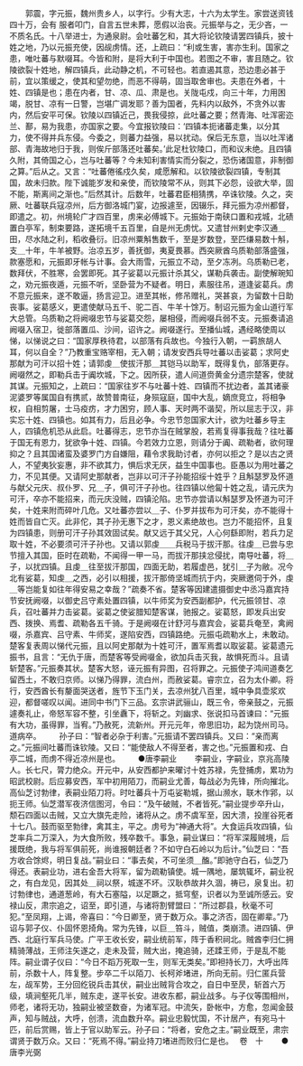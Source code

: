 <!-- { "loadSidebar": true } -->
　　郭震，字元振，魏州贵乡人，以字行。少有大志，十六为太学生。家尝送资钱四十万，会有 服者叩门，自言五世未葬，愿假以治丧。元振举与之，无少吝，一不质名氏。十八举进士，为通泉尉。会吐蕃乞和，其大将论钦陵请罢四镇兵，披十姓之地，乃以元振充使，因觇虏情。还，上疏曰：“利或生害，害亦生利。国家之患，唯吐蕃与默啜耳。今皆和附，是将大利于中国也。若图之不审，害且随之。钦陵欲裂十姓地，解四镇兵，此动静之机，不可轻也。若直遏其意，恐边患必甚于前，宜以策缓之，使其和望勿绝，而恶不得萌，固当取舍审也。夫患在外者，十姓、四镇是也；患在内者，甘、凉、瓜、肃是也。关陇屯戍，向三十年，力用困竭，脱甘、凉有一日警，岂堪广调发耶？善为国者，先料内以敌外，不贪外以害内，然后安平可保。钦陵以四镇近己，畏我侵掠，此吐蕃之要；然青海、吐浑密迩兰、鄯，易为我患，亦国家之要。今宜报钦陵曰：‘四镇本扼诸蕃走集，以分其力，使不得并兵东侵。今委之，则蕃力益强，易以扰动。保后无东意，当以吐浑诸部、青海故地归于我，则俟斤部落还吐蕃矣。’此足杜钦陵口，而和议未绝。且四镇久附，其倚国之心，岂与吐蕃等？今未知利害情实而分裂之，恐伤诸国意，非制御之算。”后从之。又言：“吐蕃倦徭戍久矣，咸愿解和。以钦陵欲裂四镇，专制其国，故未归款。陛下诚能岁发和亲使，而钦陵常不从，则其下必怨，设欲大举，固不能，斯离间之渐也。”后然其计。后数年，吐蕃君臣相猜携，卒诛钦陵。久之，突厥、吐蕃联兵寇凉州，后方御洛城门宴，边报遽至，因辍乐，拜元振为凉州都督，即遣之。初，州境轮广才四百里，虏来必傅城下。元振始于南硖口置和戎城，北碛置白亭军，制束要路，遂拓境千五百里，自是州无虏忧。又遣甘州剌史李汉通＿田，尽水陆之利，稻收叠衍。旧凉州粟斛售数千，至是岁数登，至匹缣易数十斛，支＿十年，牛羊被野。治凉五岁，善抚御，夷夏畏慕。西突厥酋乌质勒部落盛强，款塞愿和，元振即牙帐与计事。会大雨雪，元振立不动，至夕冻冽。乌质勒已老，数拜伏，不胜寒，会罢即死。其子娑葛以元振计杀其父，谋勒兵袭击。副使解琬知之，劝元振夜遁，元振不听，坚卧营为不疑者。明日，素服往吊，道逢娑葛兵。虏不意元振来，遂不敢逼，扬言迎卫。进至其帐，修吊赠礼，哭甚哀，为留数十日助丧事。娑葛感义，更遣使献马五千、驼二百、牛羊十馀万。制诏元振为金山道行军大总管。乌质勒之将阙啜忠节与娑葛交怨，屡相侵，而阙啜兵弱不支。元振奏请追阙啜入宿卫，徙部落置瓜、沙间，诏许之。阙啜遂行。至播仙城，遇经略使周以悌，以悌说之曰：“国家厚秩待君，以部落有兵故也。今独行入朝，一羁旅胡人耳，何以自全？”乃教重宝赂宰相，无入朝；请发安西兵导吐蕃以击娑葛；求阿史那献为可汗以招十姓；请郭虔＿使拔汗那＿其铠马以助军，既得复仇，部落更存。阙啜然之，即勒兵击于阗坎城，下之。因所获，遣人间道赍黄金分遗宗楚客，使就其谋。元振知之，上疏曰：“国家往岁不与吐蕃十姓、四镇而不扰边者，盖其诸豪泥婆罗等属国自有携贰，故赞普南征，身殒寇庭，国中大乱，嫡庶竞立，将相争权，自相剪屠，士马疫疠，才力困穷，顾人事、天时两不谐契，所以屈志于汉，非实忘十姓、四镇也。如其有力，后且必争。今忠节忽国家大计，欲为吐蕃乡导主人，四镇危机恐从此启。吐蕃得志，忠节亦当在贼掌股，若焉复得事我哉？往吐蕃于国无有恩力，犹欲争十姓、四镇。今若效力立恩，则请分于阗、疏勒者，欲何理抑之？且其国诸蛮及婆罗门方自嫌阻，藉令求我助讨者，亦何以拒之？是以古之贤人，不望夷狄妄惠，非不欲其力，惧后求无厌，益生中国事也。臣愚以为用吐蕃之力，不见其便。又请阿史那献者，岂非以可汗子孙能招绥十姓乎？且斛瑟罗及怀道与献父元庆、叔仆罗、兄＿子，俱可汗子孙也。往四镇以他匐十姓之乱，请元庆为可汗，卒亦不能招来，而元庆没贼，四镇沦陷。忠节亦尝请以斛瑟罗及怀道为可汗矣，十姓来附而碎叶几危。又吐蕃亦尝以＿子、仆罗并拔布为可汗矣，亦不能得十姓而皆自亡灭。此非佗，其子孙无惠下之才，恩义素绝故也。岂力不能招怀，且复为四镇患，则册可汗子孙其效固试矣。献又远于其父兄，人心何繇即附，若兵力足取十姓，不必要须可汗子孙也。又请以郭虔＿＿兵税马于拔汗那。往虔＿已尝与忠节擅入其国，臣时在疏勒，不闻得一甲一马，而拔汗那挟忿侵扰，南导吐蕃，将＿子，以扰四镇。且虔＿往至拔汗那国，四面无助，若履虚邑，犹引＿子为敝。况今北有娑葛，知虔＿之西，必引以相援，拔汗那倚坚城而抗于内，突厥邀伺于外，虔＿等岂能复如往年得安易之幸哉？”疏奏不省。楚客等因建遣摄御史中丞冯嘉宾持节安抚阙啜，以御史吕守素处置四镇，以牛师奖为安西副都护，代元振领甘、凉兵，召吐蕃并力击娑葛。娑葛之使娑腊知楚客谋，驰报之。娑葛怒，即发兵出安西、拨换、焉耆、疏勒各五千骑。于是阙啜在计舒河与嘉宾会，娑葛兵奄至，禽阙啜，杀嘉宾、吕守素、牛师奖，遂陷安西，四镇路绝。元振屯疏勒水上，未敢动。楚客复表周以悌代元振，且以阿史那献为十姓可汗，置军焉耆以取娑葛。娑葛遗元振书，且言：“无仇于唐，而楚客等受阙啜金，欲加兵击灭我，故惧死而斗。且请斩楚客。”元振奏其状。楚客大怒，诬元振有异图，召将罪之。元振使子鸿间道奏乞留西土，不敢归京师。以悌乃得罪，流白州，而赦娑葛。睿宗立，召为太仆卿。将行，安西酋长有嫠面哭送者，旌节下玉门关，去凉州犹八百里，城中争具壶浆欢迎，都督嗟叹以闻。进同中书门下三品。玄宗讲武骊山，既三令，帝亲鼓之，元振遽奏礼止，帝怒军容不整，引坐纛下，将斩之。刘幽求、张说扣马首谏曰：“元振有大功，虽得罪，当宥。”乃赦死，流新州。开元元年，帝思旧功，起为饶州司马。道病卒。
　　孙子曰：“智者必杂于利害。”元振请不罢四镇兵。又曰：“亲而离之。”元振间吐蕃而诛钦陵。又曰：“能使敌人不得至者，害之也。”元振置和戎、白亭二城，而虏不得近凉州是也。
　　●唐李嗣业
　　李嗣业，字嗣业，京兆高陵人。长七尺，膂力绝众。开元中，从安西都护来曜讨十姓苏禄，先登捕虏，累功为昭武校尉。后应募安西，军中初用陌刀，而嗣业尤善，每战必为先锋，所向摧北。高仙芝讨勃律，表嗣业陌刀将。时吐蕃兵十万屯娑勒城，据山濒水，联木作郛，以扼王师。仙芝潜军夜济信图河，令曰：“及午破贼，不者皆死。”嗣业提步卒升山，颓石四面以击贼，又立大旗先走险，诸将从之。虏不虞军至，因大溃，投崖谷死者十七八。鼓而驱至勃律，禽其主，平之。虏号为“神通大将”。大食运兵攻四镇，仙芝率兵二万深入，为大食所败，残卒数千。事急，嗣业谋曰：“将军深履贼境，后援既绝，我与将军俱前死，尚谁报朝廷者？不如守白石岭以为后计。”仙芝曰：“吾方收合馀烬，明日复战。”嗣业曰：“事去矣，不可坐须＿醢。”即驰守白石，仙芝乃得还。表嗣业功，进右金吾大将军，留为疏勒镇使。城一隅地，屡筑辄坏，嗣业祝之，有白龙见，因其处＿祠以祭，城遂不坏。汉耿恭故井久涸，祷已，泉复出。初讨勃律也，通道葱岭，有大石塞隘，以足蹶之，抵穹壑，识者以为至诚所感云。安禄山反，肃宗追之，诏至，即引道，与诸将割臂盟曰：“所过郡县，秋毫不可犯。”至凤翔，上谒，帝喜曰：“今日卿至，贤于数万众。事之济否，固在卿辈。”乃诏与郭子仪、仆固怀恩掎角。常为先锋，以巨＿笞斗，贼值，类崩溃。进四镇、伊西、北庭行军兵马使。广平王收长安，嗣业统前军，阵于香积祠北。贼酋李归仁拥精骑薄战，王师注矢遂之，走未及营，贼大出，掩追骑，还蹂王师，于是乱不能阵。嗣业谓子仪曰：“今日不蹈万死取一生，则军无类矣。”即袒持长刀，大呼出阵前，杀数十人，阵复整。步卒二千以陌刀、长柯斧堵进，所向无前。归仁匿兵营左，觇军势，王分回纥锐兵击其伏，嗣业出贼背合攻之，自日中至昃，斩首六万级，填涧壑死几半，贼东走，遂平长安。进收东都，嗣业战多。与子仪等围相州，师老，诸将无功，独嗣业被坚数奋，为诸军冠。中流矢，卧帐中，方愈，忽闻金鼓声，知与贼战，大呼，创溃，流血数升卒。嗣业忠毅忧国，不计居产，有宛马十匹，前后赏赐，皆上于官以助军云。孙子曰：“将者，安危之主。”嗣业既至，肃宗谓贤于数万众。又曰：“死焉不得。”嗣业持刀堵进而败归仁是也。　  卷　十
　　●唐李光弼
